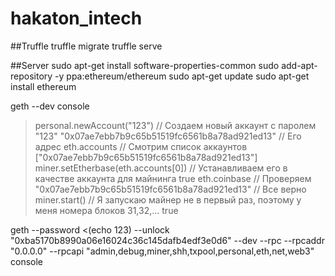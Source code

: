 # hakaton_intech


##Truffle
truffle migrate
truffle serve

##Server
sudo apt-get install software-properties-common
sudo add-apt-repository -y ppa:ethereum/ethereum
sudo apt-get update
sudo apt-get install ethereum

geth --dev console

> personal.newAccount("123") // Создаем новый аккаунт с паролем "123"
"0x07ae7ebb7b9c65b51519fc6561b8a78ad921ed13" // Его адрес
> eth.accounts // Смотрим список аккаунтов
["0x07ae7ebb7b9c65b51519fc6561b8a78ad921ed13"]
> miner.setEtherbase(eth.accounts[0]) // Устанавливаем его в качестве аккаунта для майнинга
true
> eth.coinbase // Проверяем
"0x07ae7ebb7b9c65b51519fc6561b8a78ad921ed13" // Все верно
> miner.start() // Я запускаю майнер не в первый раз, поэтому у меня номера блоков 31,32,...
true

geth --password <(echo 123) --unlock "0xba5170b8990a06e16024c36c145dafb4edf3e0d6" --dev --rpc --rpcaddr "0.0.0.0" --rpcapi "admin,debug,miner,shh,txpool,personal,eth,net,web3" console
